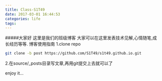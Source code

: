 ```yaml
---
title: Class-S1T49
date: 2017-03-01 16:44:53
categories: life
tags:
---
```


#####大家好
这里是我们的班级博客
大家可以在这里发表技术见解,心情随笔,成长经历等等.
博客使用指南
1.clone repo
``` bash
git clone -b post https://github.com/S1T49/s1t49.github.io.git
```
2.在source/_posts目录写文章,再用git提交上去就可以了

enjoy it...
